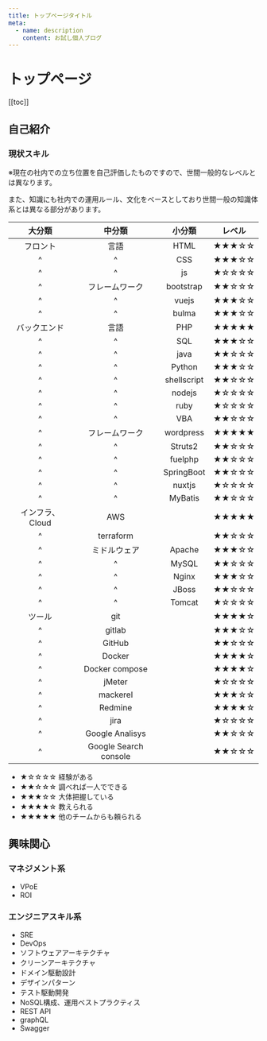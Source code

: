 ```yaml
---
title: トップページタイトル
meta:
  - name: description
    content: お試し個人ブログ
---
```


# トップページ

[[toc]]

## 自己紹介

<ColorChecker/>

### 現状スキル

※現在の社内での立ち位置を自己評価したものですので、世間一般的なレベルとは異なります。

また、知識にも社内での運用ルール、文化をベースとしており世間一般の知識体系とは異なる部分があります。

|大分類|中分類|小分類|レベル|
|:-:|:-:|:-:|:-:|
|フロント|言語|HTML|★★★☆☆|
|^|^|CSS|★★★☆☆|
|^|^|js|★☆☆☆☆|
|^|フレームワーク|bootstrap|★★☆☆☆|
|^|^|vuejs|★★★☆☆|
|^|^|bulma|★★★☆☆|
|バックエンド|言語|PHP|★★★★★|
|^|^|SQL|★★★☆☆|
|^|^|java|★★☆☆☆|
|^|^|Python|★★★☆☆|
|^|^|shellscript|★★☆☆☆|
|^|^|nodejs|★☆☆☆☆|
|^|^|ruby|★☆☆☆☆|
|^|^|VBA|★★☆☆☆|
|^|フレームワーク|wordpress|★★★★★|
|^|^|Struts2|★★☆☆☆|
|^|^|fuelphp|★★☆☆☆|
|^|^|SpringBoot|★★☆☆☆|
|^|^|nuxtjs|★☆☆☆☆|
|^|^|MyBatis|★★☆☆☆|
|インフラ、Cloud|AWS||★★★★★|
|^|terraform||★★☆☆☆|
|^|ミドルウェア|Apache|★★★☆☆|
|^|^|MySQL|★★☆☆☆|
|^|^|Nginx|★★★☆☆|
|^|^|JBoss|★★☆☆☆|
|^|^|Tomcat|★☆☆☆☆|
|ツール|git||★★★★☆|
|^|gitlab||★★★☆☆|
|^|GitHub||★★☆☆☆|
|^|Docker||★★★★☆|
|^|Docker compose||★★★★☆|
|^|jMeter||★☆☆☆☆|
|^|mackerel||★★★☆☆|
|^|Redmine||★★★★☆|
|^|jira||★☆☆☆☆|
|^|Google Analisys||★★☆☆☆|
|^|Google Search console||★★☆☆☆|

- ★☆☆☆☆ 経験がある
- ★★☆☆☆ 調べれば一人でできる
- ★★★☆☆ 大体把握している
- ★★★★☆ 教えられる
- ★★★★★ 他のチームからも頼られる

## 興味関心

### マネジメント系
- VPoE
- ROI

### エンジニアスキル系
- SRE
- DevOps
- ソフトウェアアーキテクチャ
- クリーンアーキテクチャ
- ドメイン駆動設計
- デザインパターン
- テスト駆動開発
- NoSQL構成、運用ベストプラクティス
- REST API
- graphQL
- Swagger

